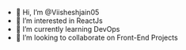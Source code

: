 - 👋 Hi, I’m @Viisheshjain05
- 👀 I’m interested in ReactJs
- 🌱 I’m currently learning DevOps
- 💞️ I’m looking to collaborate on Front-End Projects

<!---
Viisheshjain05/Viisheshjain05 is a ✨ special ✨ repository because its `README.md` (this file) appears on your GitHub profile.
You can click the Preview link to take a look at your changes.
--->
